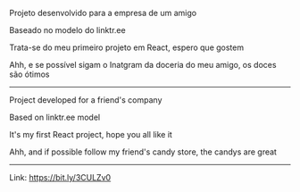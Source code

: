 Projeto desenvolvido para a empresa de um amigo

Baseado no modelo do linktr.ee

Trata-se do meu primeiro projeto em React, espero que gostem

Ahh, e se possível sigam o Inatgram da doceria do meu amigo, os doces são ótimos
***
Project developed for a friend's company

Based on linktr.ee model

It's my first React project, hope you all like it

Ahh, and if possible follow my friend's candy store, the candys are great
***

Link: https://bit.ly/3CULZv0
